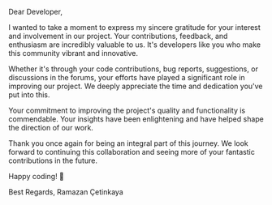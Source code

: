 Dear Developer,

I wanted to take a moment to express my sincere gratitude for your interest and involvement in our project. Your contributions, feedback, and enthusiasm are incredibly valuable to us. It's developers like you who make this community vibrant and innovative.

Whether it's through your code contributions, bug reports, suggestions, or discussions in the forums, your efforts have played a significant role in improving our project. We deeply appreciate the time and dedication you've put into this.

Your commitment to improving the project's quality and functionality is commendable. Your insights have been enlightening and have helped shape the direction of our work.

Thank you once again for being an integral part of this journey. We look forward to continuing this collaboration and seeing more of your fantastic contributions in the future.

Happy coding! 🚀

Best Regards,
Ramazan Çetinkaya
